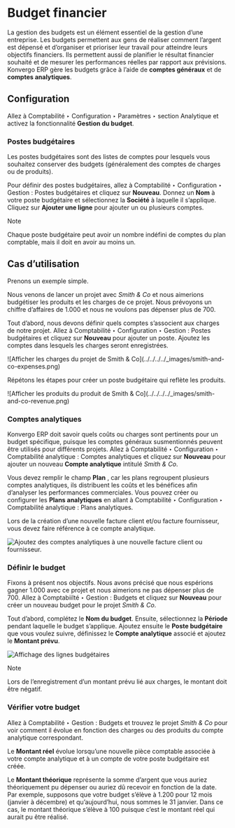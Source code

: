 # Budget financier

La gestion des budgets est un élément essentiel de la gestion d’une
entreprise. Les budgets permettent aux gens de réaliser comment l’argent est
dépensé et d’organiser et prioriser leur travail pour atteindre leurs
objectifs financiers. Ils permettent aussi de planifier le résultat financier
souhaité et de mesurer les performances réelles par rapport aux prévisions.
Konvergo ERP gère les budgets grâce à l’aide de **comptes généraux** et de **comptes
analytiques**.

## Configuration

Allez à Comptabilité ‣ Configuration ‣ Paramètres ‣ section Analytique et
activez la fonctionnalité **Gestion du budget**.

### Postes budgétaires

Les postes budgétaires sont des listes de comptes pour lesquels vous souhaitez
conserver des budgets (généralement des comptes de charges ou de produits).

Pour définir des postes budgétaires, allez à Comptabilité ‣ Configuration ‣
Gestion : Postes budgétaires et cliquez sur **Nouveau**. Donnez un **Nom** à
votre poste budgétaire et sélectionnez la **Société** à laquelle il
s’applique. Cliquez sur **Ajouter une ligne** pour ajouter un ou plusieurs
comptes.

<div class="alert alert-primary">
<p class="alert-title">
Note</p><p>Chaque poste budgétaire peut avoir un nombre indéfini de comptes du plan comptable, mais il doit en avoir au moins un.</p>
</div>

## Cas d’utilisation

Prenons un exemple simple.

Nous venons de lancer un projet avec _Smith & Co_ et nous aimerions budgétiser
les produits et les charges de ce projet. Nous prévoyons un chiffre d’affaires
de 1.000 et nous ne voulons pas dépenser plus de 700.

Tout d’abord, nous devons définir quels comptes s’associent aux charges de
notre projet. Allez à Comptabilité ‣ Configuration ‣ Gestion : Postes
budgétaires et cliquez sur **Nouveau** pour ajouter un poste. Ajoutez les
comptes dans lesquels les charges seront enregistrées.

![Afficher les charges du projet de Smith & Co](../../../../_images/smith-and-
co-expenses.png)

Répétons les étapes pour créer un poste budgétaire qui reflète les produits.

![Afficher les produits du produit de Smith & Co](../../../../_images/smith-
and-co-revenue.png)

### Comptes analytiques

Konvergo ERP doit savoir quels coûts ou charges sont pertinents pour un budget
spécifique, puisque les comptes généraux susmentionnés peuvent être utilisés
pour différents projets. Allez à Comptabilité ‣ Configuration ‣ Comptabilité
analytique : Comptes analytiques et cliquez sur **Nouveau** pour ajouter un
nouveau **Compte analytique** intitulé _Smith & Co_.

Vous devez remplir le champ **Plan** , car les plans regroupent plusieurs
comptes analytiques, ils distribuent les coûts et les bénéfices afin
d’analyser les performances commerciales. Vous pouvez créer ou configurer les
**Plans analytiques** en allant à Comptabilité ‣ Configuration ‣ Comptabilité
analytique : Plans analytiques.

Lors de la création d’une nouvelle facture client et/ou facture fournisseur,
vous devez faire référence à ce compte analytique.

![Ajoutez des comptes analytiques à une nouvelle facture client ou
fournisseur.](../../../../_images/analytic-accounts.png)

### Définir le budget

Fixons à présent nos objectifs. Nous avons précisé que nous espérions gagner
1.000 avec ce projet et nous aimerions ne pas dépenser plus de 700. Allez à
Comptabiilté ‣ Gestion : Budgets et cliquez sur **Nouveau** pour créer un
nouveau budget pour le projet _Smith & Co_.

Tout d’abord, complétez le **Nom du budget**. Ensuite, sélectionnez la
**Période** pendant laquelle le budget s’applique. Ajoutez ensuite le **Poste
budgétaire** que vous voulez suivre, définissez le **Compte analytique**
associé et ajoutez le **Montant prévu**.

![Affichage des lignes budgétaires](../../../../_images/define-the-budget.png)
<div class="alert alert-primary">
<p class="alert-title">
Note</p><p>Lors de l’enregistrement d’un montant prévu lié aux charges, le montant doit être négatif.</p>
</div>

### Vérifier votre budget

Allez à Comptabilité ‣ Gestion : Budgets et trouvez le projet _Smith & Co_
pour voir comment il évolue en fonction des charges ou des produits du compte
analytique correspondant.

Le **Montant réel** évolue lorsqu’une nouvelle pièce comptable associée à
votre compte analytique et à un compte de votre poste budgétaire est créée.

Le **Montant théorique** représente la somme d’argent que vous auriez
théoriquement pu dépenser ou auriez dû recevoir en fonction de la date. Par
exemple, supposons que votre budget s’élève à 1.200 pour 12 mois (janvier à
décembre) et qu’aujourd’hui, nous sommes le 31 janvier. Dans ce cas, le
montant théorique s’élève à 100 puisque c’est le montant réel qui aurait pu
être réalisé.


